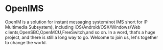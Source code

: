 # OpenIMS
OpenIM is a solution for instant messaging system(not IMS short for IP Multimedia Subsystem), including iOS/Android/OSX/Windows/Web clients,OpenSBC,OpenMCU,FreeSwitch,and so on. In a word, that‘s a huge project, and there is still a long way to go. Welcome to join us, let's together to change the world.
